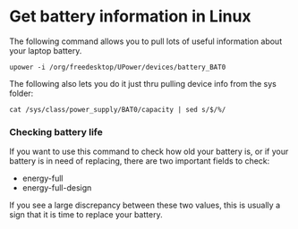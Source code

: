 # Get battery information in Linux


The following command allows you to pull lots of useful information about your laptop battery.

```
upower -i /org/freedesktop/UPower/devices/battery_BAT0
```

The following also lets you do it just thru pulling device info from the sys folder:
```
cat /sys/class/power_supply/BAT0/capacity | sed s/$/%/
```

### Checking battery life

If you want to use this command to check how old your battery is, or if your battery is in need of replacing, there are two important fields to check:
- energy-full
- energy-full-design

If you see a large discrepancy between these two values, this is usually a sign that it is time to replace your battery.


